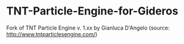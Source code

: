 # TNT-Particle-Engine-for-Gideros
Fork of TNT Particle Engine v. 1.xx by Gianluca D'Angelo (source: http://www.tntparticlesengine.com/)
